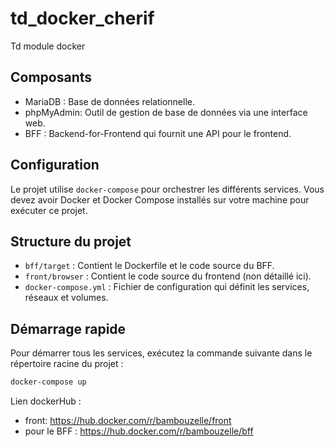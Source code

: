 # td_docker_cherif
Td module docker
## Composants

- MariaDB : Base de données relationnelle.
- phpMyAdmin: Outil de gestion de base de données via une interface web.
- BFF : Backend-for-Frontend qui fournit une API pour le frontend.

## Configuration

Le projet utilise `docker-compose` pour orchestrer les différents services. Vous devez avoir Docker et Docker Compose installés sur votre machine pour exécuter ce projet.

## Structure du projet

- `bff/target` : Contient le Dockerfile et le code source du BFF.
- `front/browser` : Contient le code source du frontend (non détaillé ici).
- `docker-compose.yml` : Fichier de configuration qui définit les services, réseaux et volumes.

## Démarrage rapide

Pour démarrer tous les services, exécutez la commande suivante dans le répertoire racine du projet :

```bash
docker-compose up
```

Lien dockerHub :

- front: https://hub.docker.com/r/bambouzelle/front
- pour le BFF : https://hub.docker.com/r/bambouzelle/bff
